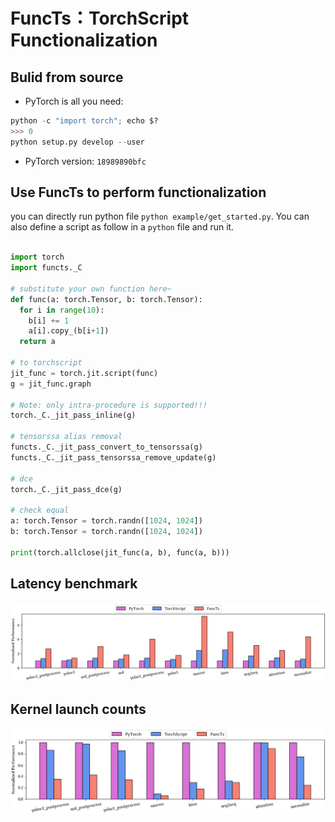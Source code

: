 # FuncTs：TorchScript Functionalization

## Bulid from source

- PyTorch is all you need:

```python
python -c "import torch"; echo $?
>>> 0
python setup.py develop --user
```

- PyTorch version: `18989890bfc`

## Use FuncTs to perform functionalization

you can directly run python file `python example/get_started.py`. You can also define a script as follow in a  `python` file and run it.

```python

import torch
import functs._C

# substitute your own function here~
def func(a: torch.Tensor, b: torch.Tensor):
  for i in range(10):
    b[i] += 1
    a[i].copy_(b[i+1])
  return a

# to torchscript
jit_func = torch.jit.script(func)
g = jit_func.graph

# Note: only intra-procedure is supported!!!
torch._C._jit_pass_inline(g)

# tensorssa alias removal
functs._C._jit_pass_convert_to_tensorssa(g)
functs._C._jit_pass_tensorssa_remove_update(g)

# dce
torch._C._jit_pass_dce(g)

# check equal
a: torch.Tensor = torch.randn([1024, 1024])
b: torch.Tensor = torch.randn([1024, 1024])

print(torch.allclose(jit_func(a, b), func(a, b)))

```

## Latency benchmark

![latency](./docs/imgs/latency.jpg)

## Kernel launch counts

![kernel launch](./docs/imgs/kernel_launch.jpg)
